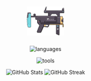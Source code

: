 <h1 align="center">
  <p></p>
  <img src="assets/nyansdash.png" alt="Nyan's Dash" width="100" align="center">
  <p></p>
</h1>

<p align="center">
    <img src="https://skillicons.dev/icons?i=python,nodejs,ts,js,html,css,bash,lua" alt="languages"/>
</p>
<p align="center">
    <img src="https://skillicons.dev/icons?i=docker,linux,aws,django,nextjs,postgres,redis,cloudflare" alt="tools"/>
</p>

<p align="center">
  <picture>
    <source
      srcset="https://github-readme-stats.vercel.app/api?username=HanaokaYuzu&theme=dark&show_icons=true&hide_border=true&count_private=true"
      media="(prefers-color-scheme: dark)"
    />
    <source
      srcset="https://github-readme-stats.vercel.app/api?username=HanaokaYuzu&theme=vue&show_icons=true&hide_border=true&count_private=true"
      media="(prefers-color-scheme: light), (prefers-color-scheme: no-preference)"
    />
    <img
      src="https://github-readme-stats.vercel.app/api?username=HanaokaYuzu&theme=dark&show_icons=true&hide_border=true&count_private=true"
      width="45%" alt="GitHub Stats"
    />
  </picture>
  <picture>
    <source
      srcset="https://git-hub-streak-stats.vercel.app/?user=HanaokaYuzu&theme=dark&hide_border=true"
      media="(prefers-color-scheme: dark)"
    />
    <source
      srcset="https://git-hub-streak-stats.vercel.app/?user=HanaokaYuzu&theme=vue&hide_border=true"
      media="(prefers-color-scheme: light), (prefers-color-scheme: no-preference)"
    />
    <img
      src="https://git-hub-streak-stats.vercel.app/?user=HanaokaYuzu&theme=vue&hide_border=true"
      width="47.6%" alt="GitHub Streak"
    />
  </picture>
</p>
